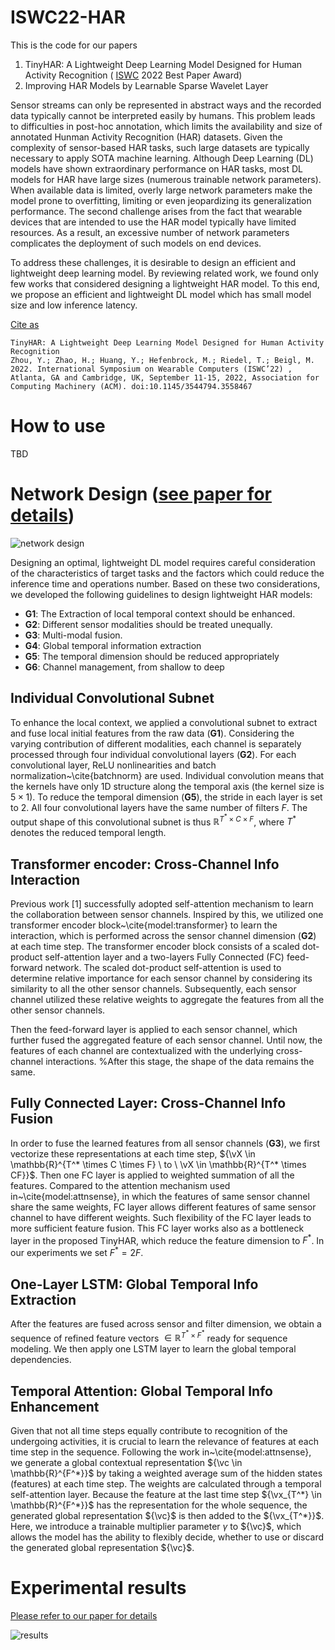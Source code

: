 # ISWC22-HAR
This is the code for our papers 

1. TinyHAR: A Lightweight Deep Learning Model Designed for Human Activity Recognition ( [ISWC](http://www.iswc.net) 2022 Best Paper Award)
2. Improving HAR Models by Learnable Sparse Wavelet Layer 

Sensor streams can only be represented in abstract ways and the recorded data typically cannot be interpreted easily by humans. This problem leads to difficulties in post-hoc annotation, which limits the availability and size of annotated Hunman Activity Recognition (HAR) datasets. Given the complexity of sensor-based HAR tasks, such large datasets are typically necessary to apply SOTA machine learning. Although Deep Learning (DL) models have shown extraordinary performance on HAR tasks, most DL models for HAR have large sizes (numerous trainable network parameters). When available data is limited, overly large network parameters make the model prone to overfitting, limiting or even jeopardizing its generalization performance. The second challenge arises from the fact that wearable devices that are intended to use the HAR model typically have limited resources. As a result, an excessive number of network parameters complicates the deployment of such models on end devices. 

To address these challenges, it is desirable to design an efficient and lightweight deep learning model. By reviewing related work, we found only few works that considered designing a lightweight HAR model. To this end, we propose an efficient and lightweight DL model which has small model size and low inference latency.
  
[Cite as](https://publikationen.bibliothek.kit.edu/1000150216)

```
TinyHAR: A Lightweight Deep Learning Model Designed for Human Activity Recognition
Zhou, Y.; Zhao, H.; Huang, Y.; Hefenbrock, M.; Riedel, T.; Beigl, M.
2022. International Symposium on Wearable Computers (ISWC’22) , Atlanta, GA and Cambridge, UK, September 11-15, 2022, Association for Computing Machinery (ACM). doi:10.1145/3544794.3558467 
```


# How to use

TBD

# Network Design ([see paper for details](https://publikationen.bibliothek.kit.edu/1000150216))

![network design](https://user-images.githubusercontent.com/566485/190351410-a32f0056-be32-486a-9410-f87e46a435cd.png)


Designing an optimal, lightweight DL model requires careful consideration of the characteristics of target tasks and the factors which could reduce the inference time and operations number. Based on these two considerations, we developed the following guidelines to design lightweight HAR models:

* **G1**: The Extraction of local temporal context should be enhanced. 
* **G2**: Different sensor modalities should be treated unequally.
* **G3**: Multi-modal fusion.
* **G4**: Global temporal information extraction
* **G5**: The temporal dimension should be reduced appropriately
* **G6**: Channel management, from shallow to deep

## Individual Convolutional Subnet

To enhance the local context, we applied a convolutional subnet to extract and fuse local initial features from the raw data (**G1**). Considering the varying contribution of different modalities, each channel is separately processed through four individual convolutional layers (**G2**). For each convolutional layer, ReLU nonlinearities and batch normalization~\cite{batchnorm} are used. Individual convolution means that the kernels have only 1D structure along the temporal axis (the kernel size is ${5\times1 }$). To reduce the temporal dimension (**G5**), the stride in each layer is set to $2$. All four convolutional layers have the same number of filters $F$. The output shape of this convolutional subnet is thus ${\mathbb{R}^{T^* \times C \times F}}$, where ${T^*}$ denotes the reduced temporal length. 

## Transformer encoder: Cross-Channel Info Interaction

Previous work [1] successfully adopted self-attention mechanism to learn the collaboration between sensor channels. Inspired by this, we utilized one transformer encoder block~\cite{model:transformer} to learn the interaction, which is performed across the sensor channel dimension (**G2**) at each time step. The transformer encoder block consists of a scaled dot-product self-attention layer and a two-layers Fully Connected (FC) feed-forward network. The scaled dot-product self-attention is used to determine relative importance for each sensor channel by considering its similarity to all the other sensor channels. Subsequently, each sensor channel utilized these relative weights to aggregate the features from all the other sensor channels. 

Then the feed-forward layer is applied to each sensor channel, which further fused the aggregated feature of each sensor channel. Until now, the features of each channel are contextualized with the underlying cross-channel interactions. %After this stage, the shape of the data remains the same.

## Fully Connected Layer: Cross-Channel Info Fusion
In order to fuse the learned features from all sensor channels (**G3**), we first vectorize these representations at each time step, ${\vX \in \mathbb{R}^{T^* \times C \times F} \  to \  \vX \in \mathbb{R}^{T^* \times CF}}$. Then one FC layer is applied to weighted summation of all the features. Compared to the attention mechanism used in~\cite{model:attnsense}, in which the features of same sensor channel share the same weights, FC layer allows different features of same sensor channel to have different weights. Such flexibility of the FC layer leads to more sufficient feature fusion. This FC layer works also as a bottleneck layer in the proposed TinyHAR, which reduce the feature dimension to ${F^*}$. In our experiments we set ${F^* = 2F}$.

## One-Layer LSTM: Global Temporal Info Extraction
After the features are fused across sensor and filter dimension, we obtain a sequence of refined feature vectors ${\in \mathbb{R}^{T^* \times F^*}}$ ready for sequence modeling. We then apply one LSTM layer to learn the global temporal dependencies.

## Temporal Attention: Global Temporal Info Enhancement
Given that not all time steps equally contribute to recognition of the undergoing activities, it is crucial to learn the relevance of features at each time step in the sequence. Following the work in~\cite{model:attnsense}, we generate a global contextual representation  ${\vc \in \mathbb{R}^{F^*}}$ by taking a weighted average sum of the hidden states (features) at each time step. The weights are calculated through a temporal self-attention layer. Because the feature at the last time step ${\vx_{T^*} \in \mathbb{R}^{F^*}}$ has the representation for the whole sequence, the generated global representation ${\vc}$ is then added to the ${\vx_{T^*}}$. Here, we introduce a trainable multiplier parameter ${\gamma}$ to ${\vc}$, which allows the model has the ability to flexibly decide, whether to use or discard the generated global representation ${\vc}$.

# Experimental results

[Please refer to our paper for details](https://publikationen.bibliothek.kit.edu/1000150216)

![results](https://user-images.githubusercontent.com/566485/190351810-d762c5db-4ac4-45fd-ab15-d14125f2b0e5.png)

